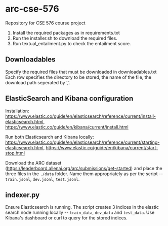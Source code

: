 # arc-cse-576
Repository for CSE 576 course project

1. Install the required packages as in requirements.txt
2. Run the installer.sh to download the required files.
3. Run textual_entailment.py to check the entailment score.

## Downloadables

Specify the required files that must be downloaded in downloadables.txt
Each row specifies the directory to be stored, the name of the file, the download path seperated by ','.

## ElasticSearch and Kibana configuration

Installation: https://www.elastic.co/guide/en/elasticsearch/reference/current/install-elasticsearch.html, https://www.elastic.co/guide/en/kibana/current/install.html

Run both Elasticsearch and Kibana locally: https://www.elastic.co/guide/en/elasticsearch/reference/current/starting-elasticsearch.html, https://www.elastic.co/guide/en/kibana/current/start-stop.html

Download the ARC dataset (https://leaderboard.allenai.org/arc/submissions/get-started) and place the three files in the `./data` folder. Name them appropriately as per the script -- `train.jsonl`, `dev.jsonl`, `test.jsonl`.

## indexer.py

Ensure Elasticsearch is running. The script creates 3 indices in the elastic search node running locally -- `train_data`, `dev_data` and `test_data`. Use Kibana's dashboard or curl to query for the stored indices.
